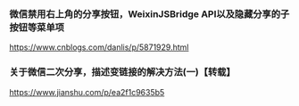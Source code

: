 ### 微信禁用右上角的分享按钮，WeixinJSBridge API以及隐藏分享的子按钮等菜单项
https://www.cnblogs.com/danlis/p/5871929.html

### 关于微信二次分享，描述变链接的解决方法(一)【转载】
https://www.jianshu.com/p/ea2f1c9635b5

### 

